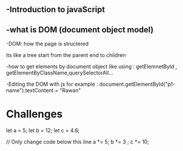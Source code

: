 <h2>-Introduction to javaScript </h2>
<h2>-what is DOM (document object model)</h2>
<p>-DOM: how the page is structered</p>
<p>its like a tree start from the parent end to children </p>
<p>-how to get elements by document object like using : getElemnetById , getElementByClassName,querySelectorAll...</p>
<p>-Editing the DOM with js for example : document.getElementById("p1-name").textContent = "Rawan"</p>

<h1>Challenges</h1>
<p>
let a = 5;
let b = 12;
let c = 4.6;

// Only change code below this line
a *= 5;
b *= 3 ;
c *= 10;</p>



